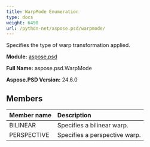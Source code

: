 ```yaml
---
title: WarpMode Enumeration
type: docs
weight: 6490
url: /python-net/aspose.psd/warpmode/
---
```


Specifies the type of warp transformation applied.

**Module:** [aspose.psd](/psd/python-net/aspose.psd/)

**Full Name:** aspose.psd.WarpMode

**Aspose.PSD Version:** 24.6.0

## **Members**
| **Member name** | **Description** |
| :- | :- |
| BILINEAR | Specifies a bilinear warp. |
| PERSPECTIVE | Specifies a perspective warp. |
